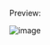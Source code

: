 Preview:

![image](https://github.com/Niravpatel129/Quiz-Arena-Frontend-Scaffold/assets/43049943/8f620589-3471-4e4a-9842-548a94a18029)
